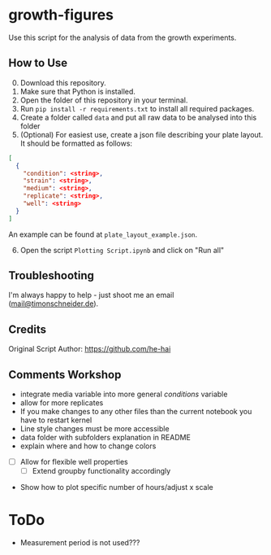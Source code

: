 # growth-figures

Use this script for the analysis of data from the growth experiments.

## How to Use

0. Download this repository.
1. Make sure that Python is installed.
2. Open the folder of this repository in your terminal.
3. Run `pip install -r requirements.txt` to install all required packages.
4. Create a folder called `data` and put all raw data to be analysed into this folder
5. (Optional) For easiest use, create a json file describing your plate layout. It should be formatted as follows:

```json
[
  {
    "condition": <string>,
    "strain": <string>,
    "medium": <string>,
    "replicate": <string>,
    "well": <string>
  }
]
```

An example can be found at `plate_layout_example.json`.

6. Open the script `Plotting Script.ipynb` and click on "Run all"

## Troubleshooting

I'm always happy to help - just shoot me an email (mail@timonschneider.de).

## Credits

Original Script Author: https://github.com/he-hai

## Comments Workshop

- integrate media variable into more general _conditions_ variable
- allow for more replicates
- If you make changes to any other files than the current notebook you have to restart kernel
- Line style changes must be more accessible
- data folder with subfolders explanation in README
- explain where and how to change colors
- [ ] Allow for flexible well properties
  - [ ] Extend groupby functionality accordingly
- Show how to plot specific number of hours/adjust x scale

# ToDo

- Measurement period is not used???
